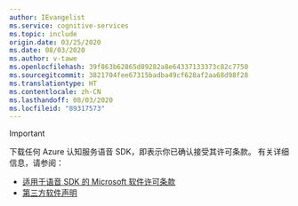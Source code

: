 ```yaml
---
author: IEvangelist
ms.service: cognitive-services
ms.topic: include
origin.date: 03/25/2020
ms.date: 08/03/2020
ms.author: v-tawe
ms.openlocfilehash: 39f863b62865d89282a8e64337133373c82c7750
ms.sourcegitcommit: 3821704fee67315badba49cf628af2aa68d98f28
ms.translationtype: HT
ms.contentlocale: zh-CN
ms.lasthandoff: 08/03/2020
ms.locfileid: "89317573"
---
```

> [!IMPORTANT]
> 下载任何 Azure 认知服务语音 SDK，即表示你已确认接受其许可条款。 有关详细信息，请参阅：
> - <a href="https://aka.ms/csspeech/license201809" target="_blank">适用于语音 SDK 的 Microsoft 软件许可条款<span class="docon docon-navigate-external x-hidden-focus"></span></a>
> - <a href="https://csspeechstorage.blob.core.windows.net/drop/1.0.0/ThirdPartyNotices.html" target="_blank">第三方软件声明<span class="docon docon-navigate-external x-hidden-focus"></span></a>
